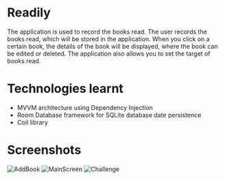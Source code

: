 # Readily
The application is used to record the books read. The user records the books read, which will be stored in the application. When you click on a certain book, the details of the book will be displayed, where the book can be edited or deleted. The application also allows you to set the target of books read.

# Technologies learnt
- MVVM architecture using Dependency Injection
- Room Database framework for SQLite database date persistence
- Coil library

# Screenshots
![AddBook](https://github.com/veronika-kalaskova/EBC-VA1-readily-project/assets/79855797/c5a9e701-56e7-4e31-84fb-9aa391d0e77f)
![MainScreen](https://github.com/veronika-kalaskova/EBC-VA1-readily-project/assets/79855797/552ab23b-7fa4-4ca5-b4be-055a58fe9de3)
![Challenge](https://github.com/veronika-kalaskova/EBC-VA1-readily-project/assets/79855797/61d8732f-a51d-42b0-a809-8a7813a2a42d)
